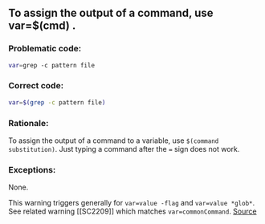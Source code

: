 ##  To assign the output of a command, use var=$(cmd) .

### Problematic code:

```sh
var=grep -c pattern file
```

### Correct code:

```sh
var=$(grep -c pattern file)
```
### Rationale:

To assign the output of a command to a variable, use `$(command substitution)`. Just typing a command after the `=` sign does not work.

### Exceptions:

None. 

This warning triggers generally for `var=value -flag` and `var=value *glob*`. See related warning [[SC2209]] which matches `var=commonCommand`. 
[Source](https://github.com/koalaman/shellcheck/wiki/SC2037)

